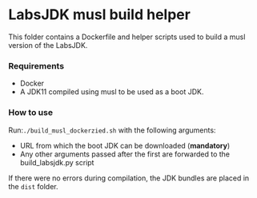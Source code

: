 # LabsJDK musl build helper

This folder contains a Dockerfile and helper scripts used to build a musl version of the LabsJDK.

### Requirements

- Docker
- A JDK11 compiled using musl to be used as a boot JDK.

### How to use

Run:`./build_musl_dockerzied.sh` with the following arguments:
- URL from which the boot JDK can be downloaded (**mandatory**)
- Any other arguments passed after the first are forwarded to the build_labsjdk.py script

If there were no errors during compilation, the JDK bundles are placed in the `dist` folder.